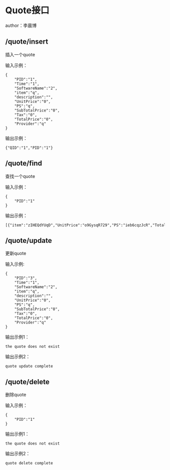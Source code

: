 # Quote接口
author：李晨博

## /quote/insert
插入一个quote

输入示例：
```
{
    "PID":"1",              
    "Time":"1",
    "SoftwareName":"2",
    "item":"q",
    "description":"",
    "UnitPrice":"0",
    "PS":"q",
    "SubTotalPrice":"0",
    "Tax":"0",
    "TotalPrice":"0",
    "Provider":"q"
}
```

输出示例：
```
{"QID":"1","PID":"1"}
```

## /quote/find
查找一个quote

输入示例：
```
{
    "PID":"1"
}
```
输出示例：
```
[{"item":"zIHEQdYUqD","UnitPrice":"o9GysqR729","PS":"ieb6cqzJcR","TotalPrice":"Fhs2ZIR2FI","description":"0pqI2VhxQu","Time":"13:59:16","Tax":"WBfLEGIHMS","QID":3,"SubTotalPrice":"rbUzW54KcX","Provider":"2ugF3AnQF4"}]
```

## /quote/update
更新quote

输入示例:
```
{               
    "PID":"3",
    "Time":"1",
    "SoftwareName":"2",
    "item":"q",
    "description":"",
    "UnitPrice":"0",
    "PS":"q",
    "SubTotalPrice":"0",
    "Tax":"0",
    "TotalPrice":"0",
    "Provider":"q"
}
```

输出示例1：
```
the quote does not exist
```
输出示例2：
```
quote update complete
```

## /quote/delete
删除quote

输入示例：
```
{
    "PID":"1"
}
```
输出示例1：
```
the quote does not exist
```
输出示例2：
```
quote delete complete
```